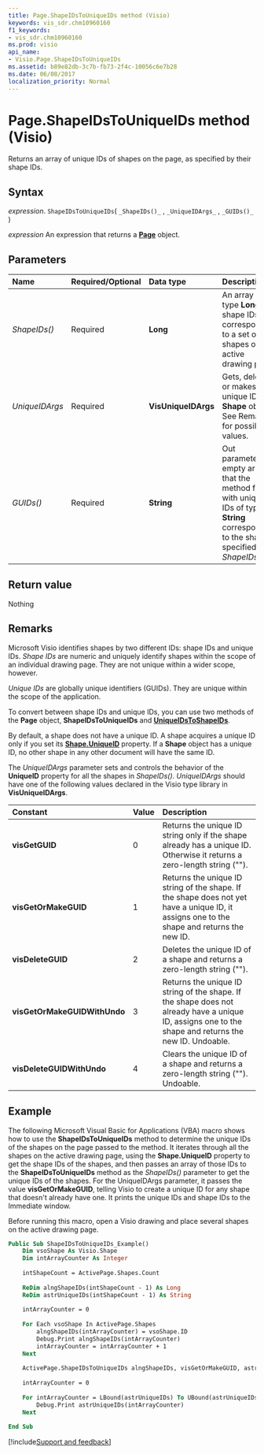 ```yaml
---
title: Page.ShapeIDsToUniqueIDs method (Visio)
keywords: vis_sdr.chm10960160
f1_keywords:
- vis_sdr.chm10960160
ms.prod: visio
api_name:
- Visio.Page.ShapeIDsToUniqueIDs
ms.assetid: b89e82db-3c7b-fb73-2f4c-10056c6e7b28
ms.date: 06/08/2017
localization_priority: Normal
---
```



# Page.ShapeIDsToUniqueIDs method (Visio)

Returns an array of unique IDs of shapes on the page, as specified by their shape IDs.


## Syntax

_expression_. `ShapeIDsToUniqueIDs`( `_ShapeIDs()_` , `_UniqueIDArgs_` , `_GUIDs()_` )

 _expression_ An expression that returns a **[Page](Visio.Page.md)** object.


## Parameters



|Name|Required/Optional|Data type|Description|
|:-----|:-----|:-----|:-----|
| _ShapeIDs()_|Required| **Long**|An array of type  **Long** of shape IDs corresponding to a set of shapes on the active drawing page.|
| _UniqueIDArgs_|Required| **VisUniqueIDArgs**|Gets, deletes, or makes the unique ID of a  **Shape** object. See Remarks for possible values.|
| _GUIDs()_|Required| **String**|Out parameter. An empty array that the method fills with unique IDs of type  **String** corresponding to the shapes specified in _ShapeIDs()_|

## Return value

Nothing


## Remarks

Microsoft Visio identifies shapes by two different IDs: shape IDs and unique IDs.  _Shape IDs_ are numeric and uniquely identify shapes within the scope of an individual drawing page. They are not unique within a wider scope, however.

 _Unique IDs_ are globally unique identifiers (GUIDs). They are unique within the scope of the application.

To convert between shape IDs and unique IDs, you can use two methods of the  **Page** object, **ShapeIDsToUniqueIDs** and **[UniqueIDsToShapeIDs](Visio.Page.UniqueIDsToShapeIDs.md)**.

By default, a shape does not have a unique ID. A shape acquires a unique ID only if you set its  **[Shape.UniqueID](Visio.Shape.UniqueID.md)** property. If a **Shape** object has a unique ID, no other shape in any other document will have the same ID.

The  _UniqueIDArgs_ parameter sets and controls the behavior of the **UniqueID** property for all the shapes in _ShapeIDs()_. _UniqueIDArgs_ should have one of the following values declared in the Visio type library in **VisUniqueIDArgs**.



|Constant|Value|Description|
|:-----|:-----|:-----|
| **visGetGUID**|0|Returns the unique ID string only if the shape already has a unique ID. Otherwise it returns a zero-length string ("").|
| **visGetOrMakeGUID**|1| Returns the unique ID string of the shape. If the shape does not yet have a unique ID, it assigns one to the shape and returns the new ID.|
| **visDeleteGUID**|2|Deletes the unique ID of a shape and returns a zero-length string ("").|
| **visGetOrMakeGUIDWithUndo**|3|Returns the unique ID string of the shape. If the shape does not already have a unique ID, assigns one to the shape and returns the new ID. Undoable.|
| **visDeleteGUIDWithUndo**|4|Clears the unique ID of a shape and returns a zero-length string (""). Undoable.|

## Example

The following Microsoft Visual Basic for Applications (VBA) macro shows how to use the  **ShapeIDsToUniqueIDs** method to determine the unique IDs of the shapes on the page passed to the method. It iterates through all the shapes on the active drawing page, using the **Shape.UniqueID** property to get the shape IDs of the shapes, and then passes an array of those IDs to the **ShapeIDsToUniqueIDs** method as the _ShapeIDs()_ parameter to get the unique IDs of the shapes. For the UniqueIDArgs parameter, it passes the value **visGetOrMakeGUID**, telling Visio to create a unique ID for any shape that doesn't already have one. It prints the unique IDs and shape IDs to the Immediate window.

Before running this macro, open a Visio drawing and place several shapes on the active drawing page.




```vb
Public Sub ShapeIDsToUniqueIDs_Example()
    Dim vsoShape As Visio.Shape 
    Dim intArrayCounter As Integer 
     
    intShapeCount = ActivePage.Shapes.Count 
     
    ReDim alngShapeIDs(intShapeCount - 1) As Long 
    ReDim astrUniqueIDs(intShapeCount - 1) As String 
     
    intArrayCounter = 0 
         
    For Each vsoShape In ActivePage.Shapes 
        alngShapeIDs(intArrayCounter) = vsoShape.ID 
        Debug.Print alngShapeIDs(intArrayCounter) 
        intArrayCounter = intArrayCounter + 1 
    Next 
     
    ActivePage.ShapeIDsToUniqueIDs alngShapeIDs, visGetOrMakeGUID, astrUniqueIDs 
     
    intArrayCounter = 0 
     
    For intArrayCounter = LBound(astrUniqueIDs) To UBound(astrUniqueIDs) 
        Debug.Print astrUniqueIDs(intArrayCounter) 
    Next 
 
End Sub
```

[!include[Support and feedback](~/includes/feedback-boilerplate.md)]